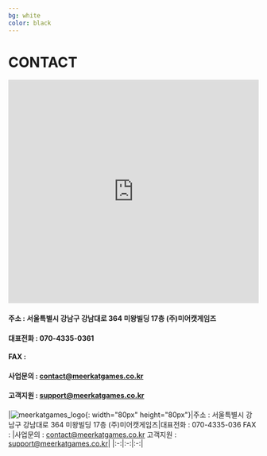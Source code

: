 ```yaml
---
bg: white
color: black
---
```



# CONTACT

<iframe src="https://www.google.com/maps/embed?pb=!1m18!1m12!1m3!1d1582.7612505906102!2d127.02859328696883!3d37.495592997464044!2m3!1f0!2f0!3f0!3m2!1i1024!2i768!4f13.1!3m3!1m2!1s0x0%3A0x0!2zMzfCsDI5JzQ0LjEiTiAxMjfCsDAxJzQ1LjciRQ!5e0!3m2!1sko!2skr!4v1533521760110" width="100%" height="450" frameborder="0" style="border:0" allowfullscreen></iframe>

#### 주소 : 서울특별시 강남구 강남대로 364 미왕빌딩 17층 (주)미어캣게임즈
#### 대표전화 : 070-4335-0361
#### FAX : 
#### 사업문의 : <contact@meerkatgames.co.kr>
#### 고객지원 : <support@meerkatgames.co.kr>

|![meerkatgames_logo](https://user-images.githubusercontent.com/42053297/43628861-6f4ed582-9736-11e8-9f0f-3949785edd40.png){: width="80px" height="80px"}|주소 : 서울특별시 강남구 강남대로 364 미왕빌딩 17층 (주)미어캣게임즈|대표전화 : 070-4335-036  FAX : |사업문의 : <contact@meerkatgames.co.kr>  고객지원 : <support@meerkatgames.co.kr>|
|:-:|:-:|:-:|
